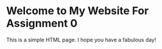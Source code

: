 <body>
    <h1>Welcome to My Website For Assignment 0</h1>
    <p>This is a simple HTML page. I hope you have a fabulous day!</p>
</body>
